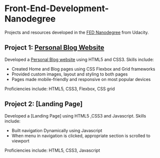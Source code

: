# Front-End-Development-Nanodegree

Projects and resources developed in the [FED Nanodegree](https://www.udacity.com/course/front-end-web-developer-nanodegree--nd0011) from Udacity.

## Project 1: [Personal Blog Website](https://github.com/GaurangiM/Front-End-Development-Nanodegree/tree/master/Personal%20Blog%20Website)
Developed a [Personal Blog website](https://gaurangim.github.io/Personal%20Blog%20Website/index.html) using HTML5 and CSS3. Skills include:
* Created Home and Blog pages using CSS Flexbox and Grid frameworks
* Provided custom images, layout and styling to both pages
* Pages made mobile-friendly and responsive on most popular devices

Proficiencies include: HTML5, CSS3, Flexbox, CSS grid

## Project 2: [Landing Page]
Developed a [Landing Page] using HTML5 ,CSS3 and Javascript. Skills include:
* Built navigation Dynamically using Javascript
* When menu in navigation is clicked, appropriate section is scrolled to viewport

Proficiencies include: HTML5, CSS3, Javascript
